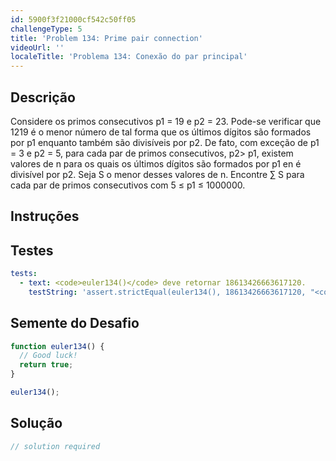 ```yaml
---
id: 5900f3f21000cf542c50ff05
challengeType: 5
title: 'Problem 134: Prime pair connection'
videoUrl: ''
localeTitle: 'Problema 134: Conexão do par principal'
---
```


## Descrição
<section id="description"> Considere os primos consecutivos p1 = 19 e p2 = 23. Pode-se verificar que 1219 é o menor número de tal forma que os últimos dígitos são formados por p1 enquanto também são divisíveis por p2. De fato, com exceção de p1 = 3 e p2 = 5, para cada par de primos consecutivos, p2&gt; p1, existem valores de n para os quais os últimos dígitos são formados por p1 en é divisível por p2. Seja S o menor desses valores de n. Encontre ∑ S para cada par de primos consecutivos com 5 ≤ p1 ≤ 1000000. </section>

## Instruções
<section id="instructions">
</section>

## Testes
<section id='tests'>

```yml
tests:
  - text: <code>euler134()</code> deve retornar 18613426663617120.
    testString: 'assert.strictEqual(euler134(), 18613426663617120, "<code>euler134()</code> should return 18613426663617120.");'

```

</section>

## Semente do Desafio
<section id='challengeSeed'>

<div id='js-seed'>

```js
function euler134() {
  // Good luck!
  return true;
}

euler134();

```

</div>



</section>

## Solução
<section id='solution'>

```js
// solution required
```
</section>
